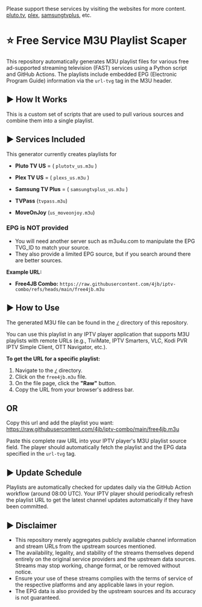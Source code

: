 Please support these services by visiting the websites for more content. [pluto.tv](https://pluto.tv/us/hub/home), [plex](https://www.plex.tv), [samsungtvplus](https://www.samsungtvplus.com), etc.

# ⭐ Free Service M3U Playlist Scaper

This repository automatically generates M3U playlist files for various free ad-supported streaming television (FAST) services using a Python script and GitHub Actions. The playlists include embedded EPG (Electronic Program Guide) information via the `url-tvg` tag in the M3U header.

## ▶️ How It Works

This is a custom set of scripts that are used to pull various sources and combine them into a single playlist.

## ▶️ Services Included

This generator currently creates playlists for

*   **Pluto TV US** = ( `plutotv_us.m3u` )

*   **Plex TV US**  = ( `plexs_us.m3u` )
    
*   **Samsung TV Plus**  = ( `samsungtvplus_us.m3u` )

*   **TVPass** (`tvpass.m3u`)
*   **MoveOnJoy** (`us_moveonjoy.m3u`) 

###   **EPG is NOT provided**
*   You will need another server such as m3u4u.com to manipulate the EPG TVG_ID to match your source.
*   They also provide a limited EPG source, but if you search around there are better sources.

**Example URL:**

*   **Free4JB Combo:** `https://raw.githubusercontent.com/4jb/iptv-combo/refs/heads/main/free4jb.m3u`

## ▶️ How to Use

The generated M3U file can be found in the [`/`](https://github.com/4jb/iptv-combo/tree/main) directory of this repository.

You can use this playlist in any IPTV player application that supports M3U playlists with remote URLs (e.g., TiviMate, IPTV Smarters, VLC, Kodi PVR IPTV Simple Client, OTT Navigator, etc.).

**To get the URL for a specific playlist:**

1.  Navigate to the [`/`](https://github.com/4jb/iptv-combo/tree/main) directory.
2.  Click on the `free4jb.m3u` file.
3.  On the file page, click the **"Raw"** button.
4.  Copy the URL from your browser's address bar.
   
## OR

Copy this url and add the playlist you want:
https://raw.githubusercontent.com/4jb/iptv-combo/main/free4jb.m3u

Paste this complete raw URL into your IPTV player's M3U playlist source field. The player should automatically fetch the playlist and the EPG data specified in the `url-tvg` tag.

## ▶️ Update Schedule

Playlists are automatically checked for updates daily via the GitHub Action workflow (around 08:00 UTC). Your IPTV player should periodically refresh the playlist URL to get the latest channel updates automatically if they have been committed.

## ▶️ Disclaimer

*   This repository merely aggregates publicly available channel information and stream URLs from the upstream sources mentioned.
*   The availability, legality, and stability of the streams themselves depend entirely on the original service providers and the upstream data sources. Streams may stop working, change format, or be removed without notice.
*   Ensure your use of these streams complies with the terms of service of the respective platforms and any applicable laws in your region.
*   The EPG data is also provided by the upstream sources and its accuracy is not guaranteed.
